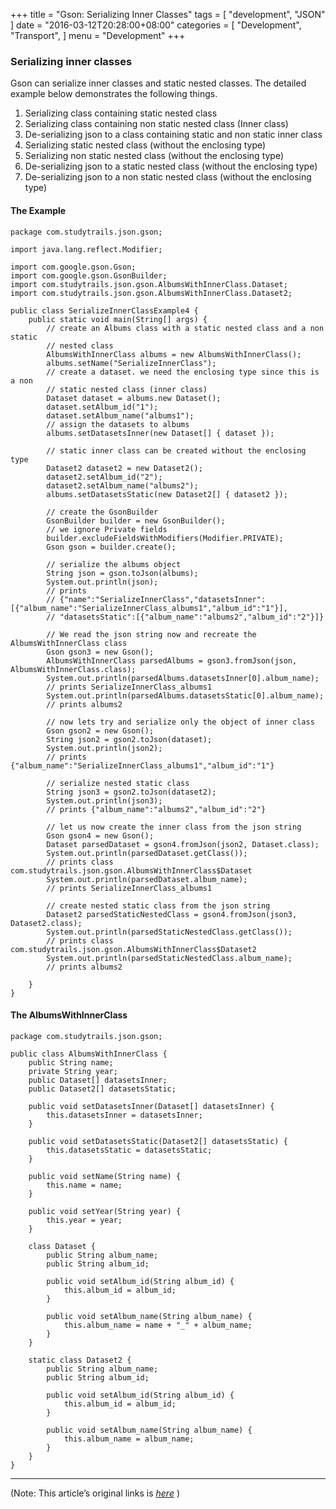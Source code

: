 
+++
title = "Gson: Serializing Inner Classes"
tags = [
    "development",
    "JSON"
]
date = "2016-03-12T20:28:00+08:00"
categories = [
    "Development",
    "Transport",
]
menu = "Development"
+++

### Serializing inner classes

Gson can serialize inner classes and static nested classes. The detailed example below demonstrates the following things.

1. Serializing class containing static nested class
2. Serializing class containing non static nested class (Inner class)
3. De-serializing json to a class containing static and non static inner class
4. Serializing static nested class (without the enclosing type)
5. Serializing non static nested class (without the enclosing type)
6. De-serializing json to a static nested class (without the enclosing type)
7. De-serializing json to a non static nested class (without the enclosing type)
<!--more-->
#### The Example
```
package com.studytrails.json.gson;

import java.lang.reflect.Modifier;

import com.google.gson.Gson;
import com.google.gson.GsonBuilder;
import com.studytrails.json.gson.AlbumsWithInnerClass.Dataset;
import com.studytrails.json.gson.AlbumsWithInnerClass.Dataset2;

public class SerializeInnerClassExample4 {
    public static void main(String[] args) {
        // create an Albums class with a static nested class and a non static
        // nested class
        AlbumsWithInnerClass albums = new AlbumsWithInnerClass();
        albums.setName("SerializeInnerClass");
        // create a dataset. we need the enclosing type since this is a non
        // static nested class (inner class)
        Dataset dataset = albums.new Dataset();
        dataset.setAlbum_id("1");
        dataset.setAlbum_name("albums1");
        // assign the datasets to albums
        albums.setDatasetsInner(new Dataset[] { dataset });

        // static inner class can be created without the enclosing type
        Dataset2 dataset2 = new Dataset2();
        dataset2.setAlbum_id("2");
        dataset2.setAlbum_name("albums2");
        albums.setDatasetsStatic(new Dataset2[] { dataset2 });

        // create the GsonBuilder
        GsonBuilder builder = new GsonBuilder();
        // we ignore Private fields
        builder.excludeFieldsWithModifiers(Modifier.PRIVATE);
        Gson gson = builder.create();

        // serialize the albums object
        String json = gson.toJson(albums);
        System.out.println(json);
        // prints
        // {"name":"SerializeInnerClass","datasetsInner":[{"album_name":"SerializeInnerClass_albums1","album_id":"1"}],
        // "datasetsStatic":[{"album_name":"albums2","album_id":"2"}]}

        // We read the json string now and recreate the AlbumsWithInnerClass class
        Gson gson3 = new Gson();
        AlbumsWithInnerClass parsedAlbums = gson3.fromJson(json, AlbumsWithInnerClass.class);
        System.out.println(parsedAlbums.datasetsInner[0].album_name);
        // prints SerializeInnerClass_albums1
        System.out.println(parsedAlbums.datasetsStatic[0].album_name);
        // prints albums2

        // now lets try and serialize only the object of inner class
        Gson gson2 = new Gson();
        String json2 = gson2.toJson(dataset);
        System.out.println(json2);
        // prints {"album_name":"SerializeInnerClass_albums1","album_id":"1"}

        // serialize nested static class
        String json3 = gson2.toJson(dataset2);
        System.out.println(json3);
        // prints {"album_name":"albums2","album_id":"2"}

        // let us now create the inner class from the json string
        Gson gson4 = new Gson();
        Dataset parsedDataset = gson4.fromJson(json2, Dataset.class);
        System.out.println(parsedDataset.getClass());
        // prints class com.studytrails.json.gson.AlbumsWithInnerClass$Dataset
        System.out.println(parsedDataset.album_name);
        // prints SerializeInnerClass_albums1

        // create nested static class from the json string
        Dataset2 parsedStaticNestedClass = gson4.fromJson(json3, Dataset2.class);
        System.out.println(parsedStaticNestedClass.getClass());
        // prints class com.studytrails.json.gson.AlbumsWithInnerClass$Dataset2
        System.out.println(parsedStaticNestedClass.album_name);
        // prints albums2

    }
}
```
#### The AlbumsWithInnerClass
```
package com.studytrails.json.gson;

public class AlbumsWithInnerClass {
    public String name;
    private String year;
    public Dataset[] datasetsInner;
    public Dataset2[] datasetsStatic;

    public void setDatasetsInner(Dataset[] datasetsInner) {
        this.datasetsInner = datasetsInner;
    }

    public void setDatasetsStatic(Dataset2[] datasetsStatic) {
        this.datasetsStatic = datasetsStatic;
    }

    public void setName(String name) {
        this.name = name;
    }

    public void setYear(String year) {
        this.year = year;
    }

    class Dataset {
        public String album_name;
        public String album_id;

        public void setAlbum_id(String album_id) {
            this.album_id = album_id;
        }

        public void setAlbum_name(String album_name) {
            this.album_name = name + "_" + album_name;
        }
    }

    static class Dataset2 {
        public String album_name;
        public String album_id;

        public void setAlbum_id(String album_id) {
            this.album_id = album_id;
        }

        public void setAlbum_name(String album_name) {
            this.album_name = album_name;
        }
    }
}
```

------------------

(Note: This article’s original links is [*here*](http://www.studytrails.com/java/json/java-google-json-serialize-inner-classes.jsp "Serializing Inner Classes") )
